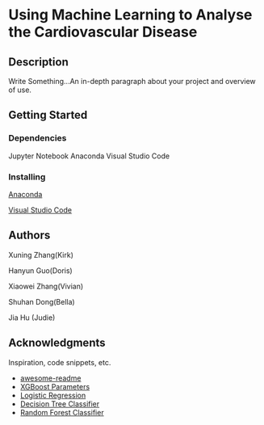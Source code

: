 # Using Machine Learning to Analyse the Cardiovascular Disease


## Description

Write Something...An in-depth paragraph about your project and overview of use.

## Getting Started

### Dependencies

Jupyter Notebook
Anaconda
Visual Studio Code

### Installing

[Anaconda](https://www.anaconda.com)

[Visual Studio Code](https://code.visualstudio.com)


## Authors

Xuning Zhang(Kirk)

Hanyun Guo(Doris)

Xiaowei Zhang(Vivian)

Shuhan Dong(Bella)

Jia Hu (Judie)

## Acknowledgments

Inspiration, code snippets, etc.
* [awesome-readme](https://github.com/matiassingers/awesome-readme)
* [XGBoost Parameters](https://xgboost.readthedocs.io/en/stable/parameter.html)
* [Logistic Regression](https://scikit-learn.org/stable/modules/generated/sklearn.linear_model.LogisticRegression.html)
* [Decision Tree Classifier](https://scikit-learn.org/stable/modules/generated/sklearn.tree.DecisionTreeClassifier.html)
* [Random Forest Classifier](https://scikit-learn.org/stable/modules/generated/sklearn.ensemble.RandomForestClassifier.html)

